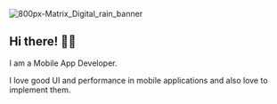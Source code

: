 ![800px-Matrix_Digital_rain_banner](https://user-images.githubusercontent.com/57676305/187027186-771a914d-45ca-4ab5-a2a5-b8813b9840f4.gif)

## Hi there! 👋🏽

I am a Mobile App Developer.

I love good UI and performance in mobile applications and also love to implement them.
